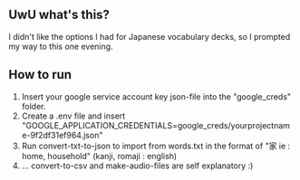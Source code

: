 ## UwU what's this?
I didn't like the options I had for Japanese vocabulary decks, so I prompted my way to this one evening. 

## How to run
1. Insert your google service account key json-file into the "google_creds" folder.
2. Create a .env file and insert "GOOGLE_APPLICATION_CREDENTIALS=google_creds/yourprojectname-9f2df31ef964.json"
3. Run convert-txt-to-json to import from words.txt in the format of "家 ie : home, household" (kanji, romaji : english)
4. ... convert-to-csv and make-audio-files are self explanatory :)



